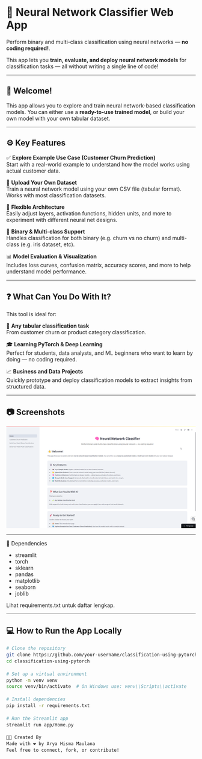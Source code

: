 # 🧠 Neural Network Classifier Web App

Perform binary and multi-class classification using neural networks — **no coding required!**.


This app lets you **train, evaluate, and deploy neural network models** for classification tasks — all without writing a single line of code!

---

## 👋 Welcome!

This app allows you to explore and train neural network-based classification models. You can either use a **ready-to-use trained model**, or build your own model with your own tabular dataset.

---

## ⚙️ Key Features

✅ **Explore Example Use Case (Customer Churn Prediction)**  
Start with a real-world example to understand how the model works using actual customer data.

📁 **Upload Your Own Dataset**  
Train a neural network model using your own CSV file (tabular format). Works with most classification datasets.

🧠 **Flexible Architecture**  
Easily adjust layers, activation functions, hidden units, and more to experiment with different neural net designs.

🔄 **Binary & Multi-class Support**  
Handles classification for both binary (e.g. churn vs no churn) and multi-class (e.g. iris dataset, etc).

📊 **Model Evaluation & Visualization**  
Includes loss curves, confusion matrix, accuracy scores, and more to help understand model performance.

---

## ❓ What Can You Do With It?

This tool is ideal for:

🧪 **Any tabular classification task**  
From customer churn or product category classification.

🎓 **Learning PyTorch & Deep Learning**  
Perfect for students, data analysts, and ML beginners who want to learn by doing — no coding required.

📈 **Business and Data Projects**  
Quickly prototype and deploy classification models to extract insights from structured data.

---

## 📷 Screenshots

![Home](https://github.com/AryaHisma/Classification-Using-Pytorch/blob/main/picture/home.png)

---

📎 Dependencies
- streamlit
- torch
- sklearn
- pandas
- matplotlib
- seaborn
- joblib

Lihat requirements.txt untuk daftar lengkap.

---

## 💻 How to Run the App Locally

```bash
# Clone the repository
git clone https://github.com/your-username/classification-using-pytorch.git
cd classification-using-pytorch

# Set up a virtual environment
python -m venv venv
source venv/bin/activate  # On Windows use: venv\\Scripts\\activate

# Install dependencies
pip install -r requirements.txt

# Run the Streamlit app
streamlit run app/Home.py

👨‍💻 Created By
Made with ❤️ by Arya Hisma Maulana
Feel free to connect, fork, or contribute!